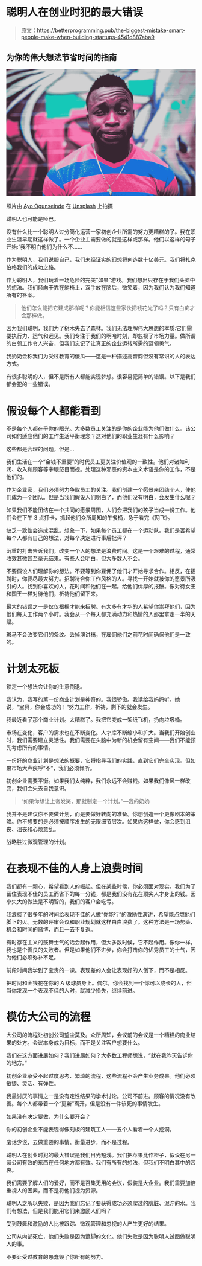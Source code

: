 # 聪明人在创业时犯的最大错误

> 原文：<https://betterprogramming.pub/the-biggest-mistake-smart-people-make-when-building-startups-4541d887aba9>

## 为你的伟大想法节省时间的指南

![](img/f3acda896b59df80c33c56a11f4811ed.png)

照片由 [Ayo Ogunseinde](https://unsplash.com/@armedshutter?utm_source=medium&utm_medium=referral) 在 [Unsplash](https://unsplash.com?utm_source=medium&utm_medium=referral) 上拍摄

聪明人也可能是哑巴。

没有什么比一个聪明人过分简化运营一家初创企业所需的努力更糟糕的了。我在职业生涯早期就这样做了。一个企业主需要做的就是这样或那样。他们以这样的句子开始:“我不明白他们为什么不……

作为聪明人，我们说服自己，我们未经证实的幻想将创造数十亿美元。我们将扎克伯格我们的成功之路。

作为聪明人，我们玩着一场危险的完美“如果”游戏。我们想出只存在于我们头脑中的想法。我们倾向于靠在躺椅上，双手放在脑后，微笑着，因为我们认为我们知道所有的答案。

> 他们怎么能把它建成那样呢？你能相信这些家伙把钱花光了吗？只有白痴才会那样做。

因为我们聪明，我们为了树木失去了森林。我们无法理解伟大思想的本质:它们需要执行力、运气和远见。我们专注于我们的啊哈时刻，却忽视了市场力量。做所谓的白领工作令人兴奋，但我们忘记了让真正的企业运转所需的蓝领勇气。

我奶奶会称我们为受过教育的傻瓜——这是一种描述高智商但没有常识的人的表达方式。

有很多聪明的人，但不是所有人都能实现梦想。很容易犯简单的错误。以下是我们都会犯的一些错误。

# 假设每个人都能看到

不是每个人都在乎你的眼光。大多数员工关注的是你的企业能为他们做什么。该公司如何适应他们的工作生活平衡理念？这对他们的职业生涯有什么影响？

这些都是合理的问题，但是…

我们生活在一个“金钱不重要”的时代员工更关注价值观的一致性。他们对诸如利润、收入和顾客等字眼怒目而视。处理这种邪恶的资本主义术语是你的工作，不是他们的。

作为企业家，我们必须努力争取员工的关注。我们创建一个愿景来团结个人，使他们成为一个团队。但是当我们假设人们明白了，而他们没有明白，会发生什么呢？

如果我们不能团结在一个共同的愿景周围，人们会把我们的孩子当成一份工作。他们会在下午 3 点打卡，抓起他们众所周知的午餐桶，急于看完《网飞》。

缺乏一致性会造成混乱。想象一下，如果每个员工都在一个运动队。我们是否希望每个人都有自己的想法，对每个决定进行事后批评？

沉重的打击告诉我们，改变一个人的想法是浪费时间。这是一个艰难的过程，通常收效甚微甚至毫无结果。有些人会明白，但大多数人不会。

不要假设人们理解你的想法。不要等到你雇佣了他们才开始寻求合作。相反，在招聘时，你要尽最大努力。招聘符合你工作风格的人。寻找一开始就被你的愿景所吸引的人。找到你喜欢的人，花时间和他们在一起。给他们优厚的报酬。像对待女王和国王一样对待他们，祈祷他们留下来。

最大的错误之一是仅仅根据才能来招聘。有太多有才华的人希望你崇拜他们，因为他们每天工作两个小时。我会从一个每天都充满动力和热情的人那里拿走一半的天赋。

斑马不会改变它们的条纹。丢掉演讲稿，在雇佣他们之前花时间确保他们是一致的。

# 计划太死板

锁定一个想法会让你的生意倒退。

我认为，我写的第一份商业计划是神奇的。我很骄傲。我读给我妈妈听。她说，“宝贝，你会成功的！“努力工作，祈祷，剩下的就会发生。

我最近看了那个商业计划。太糟糕了。我把它变成一架纸飞机，扔向垃圾桶。

市场在变化，客户的需求也在不断变化。人才库不断缩小和扩大。当我们开始创业时，我们需要建立灵活性。我们需要在头脑中为新的机会留有空间——我们不能预先考虑所有的事情。

一份好的商业计划是想法的概要，它将指导我们的实践，直到它们完全实现。但如果市场大声疾呼“不”，我们必须倾听。

初创企业需要平衡。如果我们太纯粹，我们永远不会赚钱。如果我们像风一样改变，我们会失去自我意识。

> “如果你想让上帝发笑，那就制定一个计划。”—我的奶奶

我并不是建议你不要做计划，而是要做好转向的准备。你想创造一个更像剧本的策略。你不想要的是必须按顺序发生的无限细节层次。如果你这样做，你会感到沮丧、沮丧和心烦意乱。

战略胜过微观管理的计划。

# 在表现不佳的人身上浪费时间

我们都有一颗心，希望看到人的崛起。但在某些时候，你必须面对现实。我们为了留住表现不佳的员工而省下的每一分钱，都是我们没有花在顶尖人才身上的钱。因小失大的做法是不明智的，我们的客户会吃亏。

我浪费了很多年的时间给表现不佳的人做“你能行”的激励性演讲，希望能点燃他们脚下的火。无数的评审会议和职业规划就这样白白浪费了。这种方法是一场势头、机会和时间的赌博，而且一去不复返。

有时存在主义的鼓舞士气的话会起作用，但大多数时候，它不起作用。像你一样，我也是个善良的失败者。但是如果他们不进步，你会打击你的优秀员工的士气，因为他们必须弥补不足。

前段时间我学到了宝贵的一课。表现差的人会让表现好的人倒下，而不是相反。

把时间和金钱花在你的 A 级球员身上。偶尔，你会找到一个你可以成长的人，但当你发现一个表现不佳的人时，就减少损失，继续前进。

# 模仿大公司的流程

大公司的流程让初创公司望尘莫及。众所周知，会议前的会议是一个糟糕的商业结果的处方。会议本身成为目标，而不是关注客户想要什么。

我们在这方面进展如何？我们进展如何？大多数工程师想说，“就在我昨天告诉你的地方。”

初创企业承受不起过度思考、繁琐的流程，这些流程不会产生业务成果。他们必须敏捷、灵活、有弹性。

我最讨厌的事情之一是没有定性结果的学术讨论。公司不前进。顾客的情况没有改善。每个人都带着一个“更新”离开，但是没有一件该死的事情发生。

如果没有决定要做，为什么要开会？

你的初创企业不能表现得像刻板的建筑工人——五个人看着一个人挖洞。

废话少说，去做重要的事情。衡量进步，而不是过程。

聪明人在创业时犯的最大错误是我们目光短浅。我们把苹果比作橙子，假设在另一家公司有效的东西在任何地方都有效。我们有所有的想法，但我们不明白其中的苦衷。

我们需要了解人们的爱好，而不是召集无用的会议，假装是大企业。我们需要加倍重视人的因素，而不是将他们视为资源。

聪明人之所以失败，是因为我们忘记了要获得成功必须爬过的肮脏、泥泞的水。我们有想法，但是我们能用它们来激励人们吗？

受到鼓舞和激励的人比被跟踪、微观管理和忽视的人产生更好的结果。

公司从内部死亡，他们失败是因为蹩脚的文化。他们失败是因为聪明人试图做聪明人的事。

不要让受过教育的愚蠢毁了你所有的努力。